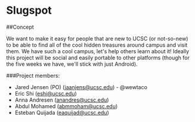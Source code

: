 # Slugspot 

##Concept

We want to make it easy for people that are new to UCSC (or not-so-new) to be able to find all of the cool hidden treasures around campus and visit them. We have such a cool campus, let's help others learn about it! Ideally this project will be social and easily portable to other platforms (though for the five weeks we have, we'll stick with just Android).

###Project members:

- Jared Jensen (PO) (jaanjens@ucsc.edu) - @wewtaco
- Eric Shi (eshi@ucsc.edu)
- Anna Andresen (anandres@ucsc.edu)
- Abdul Mohamed (abmmoham@ucsc.edu)
- Esteban Quijada (eaquijad@ucsc.edu)


